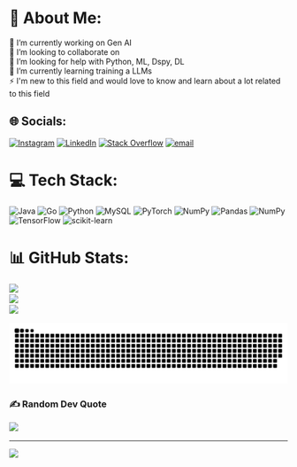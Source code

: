 # 💫 About Me:
🔭 I’m currently working on Gen AI <br>👯 I’m looking to collaborate on<br>🤝 I’m looking for help with Python, ML, Dspy, DL<br>🌱 I’m currently learning training a LLMs<br>⚡ I'm new  to this field and would love to know and learn about a lot related to this field


## 🌐 Socials:
[![Instagram](https://img.shields.io/badge/Instagram-%23E4405F.svg?logo=Instagram&logoColor=white)](https://instagram.com/aryan.katoch_24) [![LinkedIn](https://img.shields.io/badge/LinkedIn-%230077B5.svg?logo=linkedin&logoColor=white)](https://www.linkedin.com/in/aryankatoch/) [![Stack Overflow](https://img.shields.io/badge/-Stackoverflow-FE7A16?logo=stack-overflow&logoColor=white)](https://stackoverflow.com/users/25369918) [![email](https://img.shields.io/badge/Email-D14836?logo=gmail&logoColor=white)](mailto:aryankatoch22440@gmail.com) 

# 💻 Tech Stack:
![Java](https://img.shields.io/badge/java-%23ED8B00.svg?style=for-the-badge&logo=openjdk&logoColor=white) ![Go](https://img.shields.io/badge/go-%2300ADD8.svg?style=for-the-badge&logo=go&logoColor=white) ![Python](https://img.shields.io/badge/python-3670A0?style=for-the-badge&logo=python&logoColor=ffdd54) ![MySQL](https://img.shields.io/badge/mysql-4479A1.svg?style=for-the-badge&logo=mysql&logoColor=white) ![PyTorch](https://img.shields.io/badge/PyTorch-%23EE4C2C.svg?style=for-the-badge&logo=PyTorch&logoColor=white) ![NumPy](https://img.shields.io/badge/numpy-%23013243.svg?style=for-the-badge&logo=numpy&logoColor=white) ![Pandas](https://img.shields.io/badge/pandas-%23150458.svg?style=for-the-badge&logo=pandas&logoColor=white) ![NumPy](https://img.shields.io/badge/numpy-%23013243.svg?style=for-the-badge&logo=numpy&logoColor=white) ![TensorFlow](https://img.shields.io/badge/TensorFlow-%23FF6F00.svg?style=for-the-badge&logo=TensorFlow&logoColor=white) ![scikit-learn](https://img.shields.io/badge/scikit--learn-%23F7931E.svg?style=for-the-badge&logo=scikit-learn&logoColor=white)
# 📊 GitHub Stats:
![](https://github-readme-stats.vercel.app/api?username=Aryan-GNDU&theme=cobalt&hide_border=false&include_all_commits=true&count_private=false)<br/>
![](https://github-readme-streak-stats.herokuapp.com/?user=Aryan-GNDU&theme=cobalt&hide_border=false)<br/>
![](https://github-readme-stats.vercel.app/api/top-langs/?username=Aryan-GNDU&theme=cobalt&hide_border=false&include_all_commits=true&count_private=false&layout=compact)

<p align="center">
  <img src="https://github.com/Aryan-GNDU/Aryan-GNDU/blob/output/github-snake-dark.svg" alt="snake gif" />
</p>


### ✍️ Random Dev Quote
![](https://quotes-github-readme.vercel.app/api?type=horizontal&theme=radical)

---
[![](https://visitcount.itsvg.in/api?id=Aryan-GNDU&icon=0&color=0)](https://visitcount.itsvg.in)

<!-- Proudly created with GPRM ( https://gprm.itsvg.in ) -->



